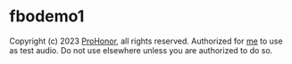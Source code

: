 # fbodemo1
Copyright (c) 2023 [ProHonor](https://github.com/Aislandz), all rights reserved. Authorized for [me](https://github.com/Tianscar) to use as test audio. Do not use elsewhere unless you are authorized to do so.
